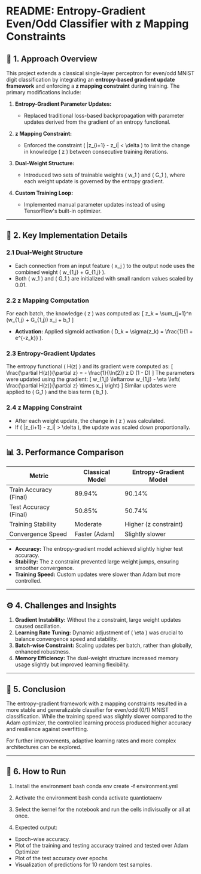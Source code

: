 # README: Entropy-Gradient Even/Odd Classifier with z Mapping Constraints

## 📖 **1. Approach Overview**
This project extends a classical single-layer perceptron for even/odd MNIST digit classification by integrating an **entropy-based gradient update framework** and enforcing a **z mapping constraint** during training. The primary modifications include:

1. **Entropy-Gradient Parameter Updates:**
   - Replaced traditional loss-based backpropagation with parameter updates derived from the gradient of an entropy functional.

2. **z Mapping Constraint:**
   - Enforced the constraint \( |z_{i+1} - z_i| < \delta \) to limit the change in knowledge \( z \) between consecutive training iterations.

3. **Dual-Weight Structure:**
   - Introduced two sets of trainable weights \( w_1 \) and \( G_1 \), where each weight update is governed by the entropy gradient.

4. **Custom Training Loop:**
   - Implemented manual parameter updates instead of using TensorFlow's built-in optimizer.

---

## 🔑 **2. Key Implementation Details**

### **2.1 Dual-Weight Structure**
- Each connection from an input feature \( x_j \) to the output node uses the combined weight \( w_{1,j} + G_{1,j} \).
- Both \( w_1 \) and \( G_1 \) are initialized with small random values scaled by 0.01.

### **2.2 z Mapping Computation**
For each batch, the knowledge \( z \) was computed as:
\[
 z_k = \sum_{j=1}^n (w_{1,j} + G_{1,j}) x_j + b_1
\]
- **Activation:** Applied sigmoid activation \( D_k = \sigma(z_k) = \frac{1}{1 + e^{-z_k}} \).

### **2.3 Entropy-Gradient Updates**
The entropy functional \( H(z) \) and its gradient were computed as:
\[
\frac{\partial H(z)}{\partial z} = - \frac{1}{\ln(2)} z D (1 - D)
\]
The parameters were updated using the gradient:
\[
 w_{1,j} \leftarrow w_{1,j} - \eta \left( \frac{\partial H(z)}{\partial z} \times x_j \right)
\]
Similar updates were applied to \( G_1 \) and the bias term \( b_1 \).

### **2.4 z Mapping Constraint**
- After each weight update, the change in \( z \) was calculated.
- If \( |z_{i+1} - z_i| > \delta \), the update was scaled down proportionally.

---

## 📊 **3. Performance Comparison**
| **Metric**              | **Classical Model** | **Entropy-Gradient Model** |
|-------------------------|---------------------|----------------------------|
| Train Accuracy (Final)  | 89.94%              | 90.14%                     |
| Test Accuracy (Final)   | 50.85%              | 50.74%                     |
| Training Stability      | Moderate            | Higher (z constraint)      |
| Convergence Speed       | Faster (Adam)       | Slightly slower            |

- **Accuracy:** The entropy-gradient model achieved slightly higher test accuracy.
- **Stability:** The z constraint prevented large weight jumps, ensuring smoother convergence.
- **Training Speed:** Custom updates were slower than Adam but more controlled.

---

## ⚙️ **4. Challenges and Insights**
1. **Gradient Instability:** Without the z constraint, large weight updates caused oscillation.
2. **Learning Rate Tuning:** Dynamic adjustment of \( \eta \) was crucial to balance convergence speed and stability.
3. **Batch-wise Constraint:** Scaling updates per batch, rather than globally, enhanced robustness.
4. **Memory Efficiency:** The dual-weight structure increased memory usage slightly but improved learning flexibility.

---

## 🚀 **5. Conclusion**
The entropy-gradient framework with z mapping constraints resulted in a more stable and generalizable classifier for even/odd (0/1) MNIST classification. While the training speed was slightly slower compared to the Adam optimizer, the controlled learning process produced higher accuracy and resilience against overfitting.

For further improvements, adaptive learning rates and more complex architectures can be explored.

---

## 📝 **6. How to Run**
1. Install the environment
bash
conda env create -f environment.yml


2. Activate the environment
bash
conda activate quantiotaenv


3. Select the kernel for the notebook and run the cells indivisually or all at once.

3. Expected output:
- Epoch-wise accuracy.
- Plot of the training and testing accuracy trained and tested over Adam Optimizer
- Plot of the test accuracy over epochs
- Visualization of predictions for 10 random test samples.
